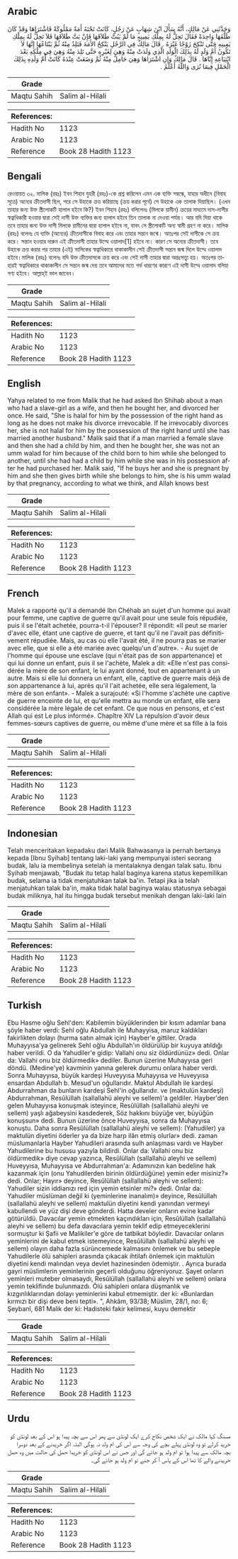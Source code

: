 ## Arabic


<div dir="rtl" lang="ar" style={{fontSize:'larger',backgroundColor:'#f8f9fa',padding:20}}>
وَحَدَّثَنِي عَنْ مَالِكٍ، أَنَّهُ سَأَلَ ابْنَ شِهَابٍ عَنْ رَجُلٍ، كَانَتْ تَحْتَهُ أَمَةٌ مَمْلُوكَةٌ فَاشْتَرَاهَا وَقَدْ كَانَ طَلَّقَهَا وَاحِدَةً فَقَالَ تَحِلُّ لَهُ بِمِلْكِ يَمِينِهِ مَا لَمْ يَبُتَّ طَلاَقَهَا فَإِنْ بَتَّ طَلاَقَهَا فَلاَ تَحِلُّ لَهُ بِمِلْكِ يَمِينِهِ حَتَّى تَنْكِحَ زَوْجًا غَيْرَهُ ‏.‏ قَالَ مَالِكٌ فِي الرَّجُلِ يَنْكِحُ الأَمَةَ فَتَلِدُ مِنْهُ ثُمَّ يَبْتَاعُهَا إِنَّهَا لاَ تَكُونُ أُمَّ وَلَدٍ لَهُ بِذَلِكَ الْوَلَدِ الَّذِي وَلَدَتْ مِنْهُ وَهِيَ لِغَيْرِهِ حَتَّى تَلِدَ مِنْهُ وَهِيَ فِي مِلْكِهِ بَعْدَ ابْتِيَاعِهِ إِيَّاهَا ‏.‏ قَالَ مَالِكٌ وَإِنِ اشْتَرَاهَا وَهِيَ حَامِلٌ مِنْهُ ثُمَّ وَضَعَتْ عِنْدَهُ كَانَتْ أُمَّ وَلَدِهِ بِذَلِكَ الْحَمْلِ فِيمَا نُرَى وَاللَّهُ أَعْلَمُ ‏.‏
</div>
<div style={{backgroundColor:'#f8f9fa',padding:20, marginBottom: 10}}><table> <thead> <tr> <th>Grade</th> <th></th> </tr> </thead> <tbody> <tr><td>Maqtu Sahih</td><td>Salim al-Hilali</td></tr></tbody></table><table> <thead> <tr> <th>References:</th> <th></th> </tr> </thead> <tbody><tr><td>Hadith No</td><td>1123</td></tr><tr><td>Arabic No</td><td>1123</td></tr><tr><td>Reference</td><td>Book 28 Hadith 1123</td></tr></tbody></table></div>

## Bengali


<div dir="ltr" lang="bn" style={{fontSize:'larger',backgroundColor:'#f8f9fa',padding:20}}>
রেওয়ায়ত ৩২. মালিক (রহঃ) ইবন শিহাব যুহরী (রহঃ)-কে প্রশ্ন করিলেন এমন এক ব্যক্তি সম্বন্ধে, যাহার অধীনে (বিবাহ সূত্রে) অন্যের ক্রীতদাসী ছিল, পরে সে উহাকে ক্রয় করিয়াছে (ক্রয় করার পূর্বে) সে উহাকে এক তালাক দিয়াছিল। (এখন তাহার জন্য উক্ত স্ত্রীলোকটি হালাল হইবে কি?) ইবন শিহাব (রহঃ) বলিলেনঃ (মিলকে য়ামীন) ক্রয়ের মাধ্যমে দাস-দাসীর স্বত্বাধিকারী হওয়ার দ্বারা সেই দাসী উক্ত ব্যক্তির জন্য হালাল হইবে তিন তালাক না দেওয়া পর্যন্ত। আর যদি দিয়া থাকে তবে তাহার জন্য উক্ত দাসী মিলকে য়ামীনের দ্বারা হালাল হইবে না, যাবৎ সে স্ত্রীলোকটি অন্য স্বামী গ্রহণ না করে। মালিক (রহঃ) বলেনঃ যে ব্যক্তি (অন্যের) ক্রীতদাসীকে বিবাহ করে এবং তাহার সন্তান জন্মে। অতঃপর সেই দাসীকে সে ক্রয় করে। সন্তান হওয়ার দারুন এই ক্রীতদাসী তাহার উম্মে ওয়ালাদ[1] হইবে না। কারণ সে অন্যের ক্রীতদাসী। তবে উহাকে ক্রয় করার পর তাহার (এই) মালিকের স্বত্বাধিকারে থাকাকালীন সেই ক্রীতদাসী সন্তান জন্ম দিলে উম্মে ওয়ালাদ হইবে।মালিক (রহঃ) বলেনঃ যদি উক্ত ক্রীতদাসকে ক্রয় করে এবং সেই দাসী তাহার দ্বারা অন্তঃসত্ত্বা হয়। অতঃপর তাহারই স্বত্বাধিকারে থাকাকালীন সে সন্তান জন্ম দেয় তবে আমাদের মতে গর্ভ ধারণের কারণে এই দাসী উম্মে ওয়ালাদ বলিয়া গণ্য হইবে। আল্লাহ্ই ভাল জানেন।
</div>
<div style={{backgroundColor:'#f8f9fa',padding:20, marginBottom: 10}}><table> <thead> <tr> <th>Grade</th> <th></th> </tr> </thead> <tbody> <tr><td>Maqtu Sahih</td><td>Salim al-Hilali</td></tr></tbody></table><table> <thead> <tr> <th>References:</th> <th></th> </tr> </thead> <tbody><tr><td>Hadith No</td><td>1123</td></tr><tr><td>Arabic No</td><td>1123</td></tr><tr><td>Reference</td><td>Book 28 Hadith 1123</td></tr></tbody></table></div>

## English


<div dir="ltr" lang="en" style={{fontSize:'larger',backgroundColor:'#f8f9fa',padding:20}}>
Yahya related to me from Malik that he had asked Ibn Shihab about a man who had a slave-girl as a wife, and then he bought her, and divorced her once. He said, "She is halal for him by the possession of the right hand as long as he does not make his divorce irrevocable. If he irrevocably divorces her, she is not halal for him by the possession of the right hand until she has married another husband." Malik said that if a man rnarried a female slave and then she had a child by him, and then he bought her, she was not an umm walad for him because of the child born to him while she belonged to another, until she had had a child by him while she was in his possession after he had purchased her. Malik said, "If he buys her and she is pregnant by him and she then gives birth while she belongs to him, she is his umm walad by that pregnancy, according to what we think, and Allah knows best
</div>
<div style={{backgroundColor:'#f8f9fa',padding:20, marginBottom: 10}}><table> <thead> <tr> <th>Grade</th> <th></th> </tr> </thead> <tbody> <tr><td>Maqtu Sahih</td><td>Salim al-Hilali</td></tr></tbody></table><table> <thead> <tr> <th>References:</th> <th></th> </tr> </thead> <tbody><tr><td>Hadith No</td><td>1123</td></tr><tr><td>Arabic No</td><td>1123</td></tr><tr><td>Reference</td><td>Book 28 Hadith 1123</td></tr></tbody></table></div>

## French


<div dir="ltr" lang="fr" style={{fontSize:'larger',backgroundColor:'#f8f9fa',padding:20}}>
Malek a rapporté qu'il a demandé Ibn Chéhab an sujet d'un homme qui avait pour femme, une captive de guerre qu'il avait pour une seule fois répudiée, puis il se l'était achetée, pourra-t-il l'épouser? Il répondit: «II peut se marier d'avec elle, étant une captive de guerre, et tant qu'il ne l'avait pas définitivement répudiée. Mais, au cas où elle l'avait été, il ne pourra pas se marier avec elle, que si elle a été mariée avec quelqu'un d'autre». - Au sujet de l'homme qui épouse une esclave (qui n'était pas de son appartenance) et qui lui donne un enfant, puis il se l'achète, Malek a dit: «Elle n'est pas considérée la mère de son enfant, le lui ayant donné, tout en appartenant à un autre. Mais si elle lui donnera un enfant, elle, captive de guerre mais déjà de son appartenance à lui, après qu'il l'ait achetée, elle sera légalement, la mère de son enfant». - Malek a surajouté: «Si l'homme s'achète une captive de guerre enceinte de lui, et qu'elle mettra au monde un enfant, elle sera considérée la mère légale de cet enfant. Ce que nous en pensons, et c'est Allah qui est Le plus informé». Chapître XIV La répulsion d'avoir deux femmes-sœurs captives de guerre, ou même d'une mère et sa fille à la fois
</div>
<div style={{backgroundColor:'#f8f9fa',padding:20, marginBottom: 10}}><table> <thead> <tr> <th>Grade</th> <th></th> </tr> </thead> <tbody> <tr><td>Maqtu Sahih</td><td>Salim al-Hilali</td></tr></tbody></table><table> <thead> <tr> <th>References:</th> <th></th> </tr> </thead> <tbody><tr><td>Hadith No</td><td>1123</td></tr><tr><td>Arabic No</td><td>1123</td></tr><tr><td>Reference</td><td>Book 28 Hadith 1123</td></tr></tbody></table></div>

## Indonesian


<div dir="ltr" lang="id" style={{fontSize:'larger',backgroundColor:'#f8f9fa',padding:20}}>
Telah menceritakan kepadaku dari Malik Bahwasanya ia pernah bertanya kepada [Ibnu Syihab] tentang laki-laki yang mempunyai isteri seorang budak, lalu ia membelinya setelah ia mentalaknya dengan talak satu. Ibnu Syihab menjawab, "Budak itu tetap halal baginya karena status kepemilikan budak, selama ia tidak menjatuhkan talak ba'in. Tetapi jika ia telah menjatuhkan talak ba'in, maka tidak halal baginya walau statusnya sebagai budak miliknya, hal itu hingga budak tersebut menikah dengan laki-laki lain
</div>
<div style={{backgroundColor:'#f8f9fa',padding:20, marginBottom: 10}}><table> <thead> <tr> <th>Grade</th> <th></th> </tr> </thead> <tbody> <tr><td>Maqtu Sahih</td><td>Salim al-Hilali</td></tr></tbody></table><table> <thead> <tr> <th>References:</th> <th></th> </tr> </thead> <tbody><tr><td>Hadith No</td><td>1123</td></tr><tr><td>Arabic No</td><td>1123</td></tr><tr><td>Reference</td><td>Book 28 Hadith 1123</td></tr></tbody></table></div>

## Turkish


<div dir="ltr" lang="tr" style={{fontSize:'larger',backgroundColor:'#f8f9fa',padding:20}}>
Ebu Hasme oğlu Sehl'den: Kabilemin büyüklerinden bir kısım adamlar bana şöyle haber verdi: Sehl oğlu Abdullah ile Muhayyisa, maruz kaldıkları fakirlikten dolayı (hurma satın almak için) Hayber'e gittiler. Orada Muhayyısa'ya gelinerek Sehl oğlu Abdullah'ın öldürülüp bir kuyuya atıldığı haber verildi. O da Yahudiler'e gidip: Vallahi onu siz öldürdünüz» dedi. Onlar da: Vallahi onu biz öldürmedik» dediler. Bunun üzerine Muhayyısa geri döndü. (Medine'ye) kavminin yanına gelerek durumu onlara haber verdi. Sonra Muhayyısa, büyük kardeşi Huveyyısa Muhayyısa ve Huveyyısa ensardan Abdullah b. Mesud'un oğullarıdır. Maktul Abdullah ile kardeşi Abdurrahman da bunların kardeşi Sehl'in oğullarıdır. ve (maktulün kardeşi) Abdurrahman, Resûlüllah (sallallahü aleyhi ve sellem)'a geldiler. Hayber'den gelen Muhayyısa konuşmak isteyince, Resûlüllah (sallallahü aleyhi ve sellem) yaşlı ağabeysini kasdederek, Söz hakkını büyüğe ver, büyüğün konuşsun» dedi. Bunun üzerine önce Huveyyısa, sonra da Muhayyısa konuştu. Daha sonra Resûlüllah (sallallahü aleyhi ve sellem): (Yahudiler) ya maktulün diyetini öderler ya da bize harp ilân etmiş olurlar» dedi. zaman müslumanlarla Hayber Yahudileri arasında sulh anlaşması vardı ve Hayber Yahudilerine bu hususu yazıyla bildirdi. Onlar da: Vallahi onu biz öldürmedik» diye cevap yazınca, Resûlüllah (sallallahü aleyhi ve sellem) Huveyyısa, Muhayyısa ve Abdurrahman'a: Adamınızın kan bedeline hak kazanmak için (onu Yahudilerden birinin öldürdüğüne) yemin eder misiniz?» dedi. Onlar; Hayır» deyince, Resûlüllah (sallallahü aleyhi ve sellem): Yahudiler sizin iddianızı red için yemin etsinler mi?» dedi. Onlar da: Yahudiler müslüman değil ki (yeminlerine inanalım)» deyince, Resûlüllah (sallallahü aleyhi ve sellem) maktulün diyetini kendi yanından vermeyi kabullendi ve yüz dişi deve gönderdi. Hatta develer onların evine kadar götürüldü. Davacılar yemin etmekten kaçındıkları için, Resûlüllah (sallallahü aleyhi ve sellem) bu defa davacılara yemin teklif edip etmeyeceklerini sormuştur ki Şafii ve Malikiler'e göre de tatbikat böyledir. Davacılar onların yeminlerini de kabul etmek istemeyince, Resûlüllah (sallallahü aleyhi ve sellem) olayın daha fazla sürüncemede kalmasını önlemek ve bu sebeple Yahudilerle ölü sahipleri arasında çıkacak ihtilafı önlemek için maktulün diyetini kendi malından veya devlet hazinesinden ödemiştir. . Ayrıca burada gayri müslimlerin yeminlerinin geçerli olduğunu öğreniyoruz. Şayet onların yeminleri muteber olmasaydı, Resûlüllah (sallallahü aleyhi ve sellem) onlara yemin teklifinde bulunmazdı. Ölü sahipleri onlara düşmanlık ve kızgınlıklarından dolayı yeminlerini kabul etmemiştir. der ki: «Bunlardan kırmızı bir dişi deve beni tepti». ", Ahkâm, 93/38; Müslim, 28/1, no: 6; Şeybanî, 681 Malik der ki: Hadisteki fakir kelimesi, kuyu demektir
</div>
<div style={{backgroundColor:'#f8f9fa',padding:20, marginBottom: 10}}><table> <thead> <tr> <th>Grade</th> <th></th> </tr> </thead> <tbody> <tr><td>Maqtu Sahih</td><td>Salim al-Hilali</td></tr></tbody></table><table> <thead> <tr> <th>References:</th> <th></th> </tr> </thead> <tbody><tr><td>Hadith No</td><td>1123</td></tr><tr><td>Arabic No</td><td>1123</td></tr><tr><td>Reference</td><td>Book 28 Hadith 1123</td></tr></tbody></table></div>

## Urdu


<div dir="rtl" lang="ur" style={{fontSize:'larger',backgroundColor:'#f8f9fa',padding:20}}>
مسنگ کہا مالک نے ایک شخص نکاح کرے ایک لونڈی سے پھر اس سے بچہ پیدا ہو اس کے بعد لونڈی کو خرید کرلے تو وہ لونڈی پہلے بچے کی وجہ سے اس کی ام ولد نہ ہوگی البتہ اگر خریدنے کے بعد دوسرا بچہ مالک سے پیدا ہوا تو ام ولد ہو جائے گی اور جس نے اس لونڈی کو خریدا حمل کی حالت میں وہ حمل خریدنے والے کا تھا اس کے پاس آ کر جنے تو ام ولد ہو جائے گی۔
</div>
<div style={{backgroundColor:'#f8f9fa',padding:20, marginBottom: 10}}><table> <thead> <tr> <th>Grade</th> <th></th> </tr> </thead> <tbody> <tr><td>Maqtu Sahih</td><td>Salim al-Hilali</td></tr></tbody></table><table> <thead> <tr> <th>References:</th> <th></th> </tr> </thead> <tbody><tr><td>Hadith No</td><td>1123</td></tr><tr><td>Arabic No</td><td>1123</td></tr><tr><td>Reference</td><td>Book 28 Hadith 1123</td></tr></tbody></table></div>